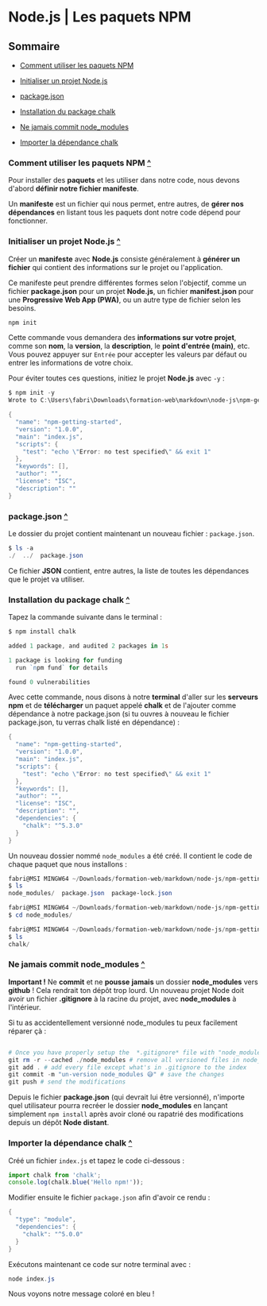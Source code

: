 # Node.js | Les paquets NPM

## Sommaire

- [Comment utiliser les paquets NPM](#comment-utiliser-les-paquets-npm)

- [Initialiser un projet Node.js](#initialiser-un-projet-nodejs)

- [package.json](#packagejson)

- [Installation du package chalk](#installation-du-package-chalk)

- [Ne jamais commit node_modules](#ne-jamais-commit-node_modules)

- [Importer la dépendance chalk](#importer-la-dépendance-chalk)

### Comment utiliser les paquets NPM [^](#sommaire)

Pour installer des **paquets** et les utiliser dans notre code, nous devons d'abord **définir notre fichier manifeste**.

Un **manifeste** est un fichier qui nous permet, entre autres, de **gérer nos dépendances** en listant tous les paquets dont notre code dépend pour fonctionner.

### Initialiser un projet Node.js [^](#sommaire)

Créer un **manifeste** avec **Node.js** consiste généralement à **générer un fichier** qui contient des informations sur le projet ou l'application.

Ce manifeste peut prendre différentes formes selon l'objectif, comme un fichier **package.json** pour un projet **Node.js**, un fichier **manifest.json** pour une **Progressive Web App (PWA)**, ou un autre type de fichier selon les besoins.

```powershell
npm init
```

Cette commande vous demandera des **informations sur votre projet**, comme son **nom**, la **version**, la **description**, le **point d'entrée (main)**, etc. Vous pouvez appuyer sur `Entrée` pour accepter les valeurs par défaut ou entrer les informations de votre choix.

Pour éviter toutes ces questions, initiez le projet **Node.js** avec `-y` :

```powershell
$ npm init -y
Wrote to C:\Users\fabri\Downloads\formation-web\markdown\node-js\npm-getting-started\package.json:

{
  "name": "npm-getting-started",
  "version": "1.0.0",
  "main": "index.js",
  "scripts": {
    "test": "echo \"Error: no test specified\" && exit 1"
  },
  "keywords": [],
  "author": "",
  "license": "ISC",
  "description": ""
}
```

### package.json [^](#sommaire)

Le dossier du projet contient maintenant un nouveau fichier : `package.json`.

```powershell
$ ls -a
./  ../  package.json
```

Ce fichier **JSON** contient, entre autres, la liste de toutes les dépendances que le projet va utiliser.

### Installation du package chalk [^](#sommaire)

Tapez la commande suivante dans le terminal :

```powershell
$ npm install chalk

added 1 package, and audited 2 packages in 1s

1 package is looking for funding
  run `npm fund` for details

found 0 vulnerabilities
```

Avec cette commande, nous disons à notre **terminal** d'aller sur les **serveurs npm** et de **télécharger** un paquet appelé **chalk** et de l'ajouter comme dépendance à notre package.json (si tu ouvres à nouveau le fichier package.json, tu verras chalk listé en dépendance) :

```powershell
{
  "name": "npm-getting-started",
  "version": "1.0.0",
  "main": "index.js",
  "scripts": {
    "test": "echo \"Error: no test specified\" && exit 1"
  },
  "keywords": [],
  "author": "",
  "license": "ISC",
  "description": "",
  "dependencies": {
    "chalk": "^5.3.0"
  }
}
```

Un nouveau dossier nommé `node_modules` a été créé. Il contient le code de chaque paquet que nous installons :

```powershell
fabri@MSI MINGW64 ~/Downloads/formation-web/markdown/node-js/npm-getting-started (main)
$ ls
node_modules/  package.json  package-lock.json

fabri@MSI MINGW64 ~/Downloads/formation-web/markdown/node-js/npm-getting-started (main)
$ cd node_modules/

fabri@MSI MINGW64 ~/Downloads/formation-web/markdown/node-js/npm-getting-started/node_modules (main)
$ ls
chalk/
```

### Ne jamais commit node_modules [^](#sommaire)

**Important !** Ne **commit** et ne **pousse** **jamais** un dossier **node_modules** vers **github** ! Cela rendrait ton dépôt trop lourd. Un nouveau projet Node doit avoir un fichier **.gitignore** à la racine du projet, avec **node_modules** à l'intérieur.

Si tu as accidentellement versionné node_modules tu peux facilement réparer çà :

```powershell

# Once you have properly setup the  *.gitignore* file with "node_modules/" in it 
git rm -r --cached ./node_modules # remove all versioned files in node_modules from the index
git add . # add every file except what's in .gitignore to the index
git commit -m "un-version node_modules 😅" # save the changes
git push # send the modifications 
```

Depuis le fichier **package.json** (qui devrait lui être versionné), n'importe quel utilisateur pourra recréer le dossier **node_modules** en lançant simplement `npm install` après avoir cloné ou rapatrié des modifications depuis un dépôt **Node distant**.

### Importer la dépendance chalk [^](#sommaire)

Créé un fichier `index.js` et tapez le code ci-dessous :

```javascript
import chalk from 'chalk';
console.log(chalk.blue('Hello npm!'));
```

Modifier ensuite le fichier `package.json` afin d'avoir ce rendu :

```powershell
{
  "type": "module",
  "dependencies": {
    "chalk": "^5.0.0"
  }
}
```

Exécutons maintenant ce code sur notre terminal avec :

```powershell
node index.js
```

Nous voyons notre message coloré en bleu !
